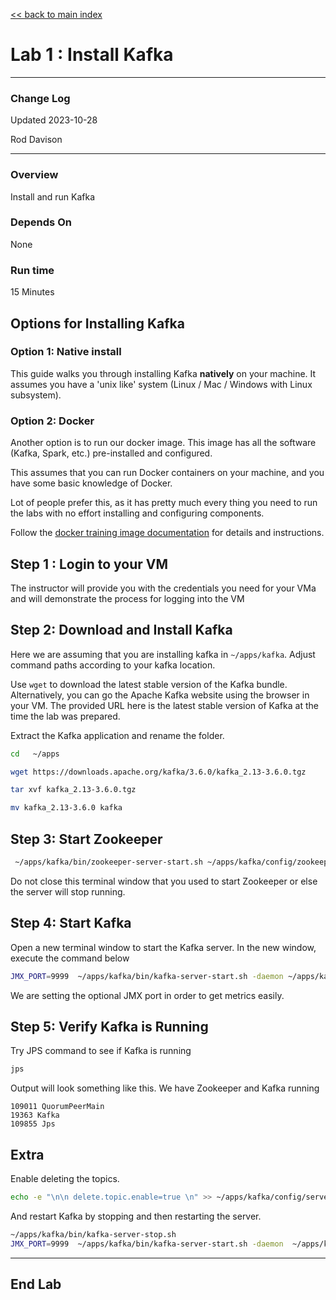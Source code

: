 
<link rel='stylesheet' href='../assets/css/main.css'/>

[<< back to main index](../README.md)

# Lab 1 : Install Kafka

---

### Change Log

Updated 2023-10-28

Rod Davison

---

### Overview

Install and run Kafka

### Depends On

None

### Run time

15 Minutes

## Options for Installing Kafka

### Option 1:  Native install

This guide walks you through installing Kafka **natively** on your machine.  It assumes you have a 'unix like' system (Linux / Mac / Windows with Linux subsystem).

### Option 2: Docker

Another option is to run our docker image.  This image has all the software (Kafka, Spark, etc.) pre-installed and configured.

This assumes that you can run Docker containers on your machine, and you have some basic knowledge of Docker.

Lot of people prefer this, as it has pretty much every thing you need to run the labs with no effort installing and configuring components.

Follow the [docker training image documentation](https://hub.docker.com/r/elephantscale/es-training) for details and instructions.

## Step 1 : Login to your VM

The instructor will provide you with the credentials you need for your VMa and will demonstrate the process for logging into the VM

## Step 2: Download and Install Kafka

Here we are assuming that you are installing kafka in `~/apps/kafka`.  Adjust command paths according to your kafka location.

Use `wget` to download the latest stable version of the Kafka bundle. Alternatively, you can go the Apache Kafka website using the browser in your VM. The provided URL here is the latest stable version of Kafka at the time the lab was prepared.

Extract the Kafka application and rename the folder.

```bash
cd   ~/apps

wget https://downloads.apache.org/kafka/3.6.0/kafka_2.13-3.6.0.tgz

tar xvf kafka_2.13-3.6.0.tgz

mv kafka_2.13-3.6.0 kafka
```

## Step 3: Start Zookeeper

```bash
 ~/apps/kafka/bin/zookeeper-server-start.sh ~/apps/kafka/config/zookeeper.properties
```
Do not close this terminal window that you used to start Zookeeper or else the server will stop running.

## Step 4: Start Kafka

Open a new terminal window to start the Kafka server. In the new window, execute the command below

```bash
JMX_PORT=9999  ~/apps/kafka/bin/kafka-server-start.sh -daemon ~/apps/kafka/config/server.properties
```

We are setting the optional JMX port in order to get metrics easily.

## Step 5: Verify Kafka is Running

Try JPS command to see if Kafka is running

```bash
jps
```

Output will look something like this.  We have Zookeeper and Kafka running

```console
109011 QuorumPeerMain
19363 Kafka
109855 Jps
```

## Extra

Enable deleting the topics.

```bash
echo -e "\n\n delete.topic.enable=true \n" >> ~/apps/kafka/config/server.properties
```

And restart Kafka by stopping and then restarting the server.

```bash
~/apps/kafka/bin/kafka-server-stop.sh
JMX_PORT=9999  ~/apps/kafka/bin/kafka-server-start.sh -daemon  ~/apps/kafka/config/server.properties
```
---

## End Lab
